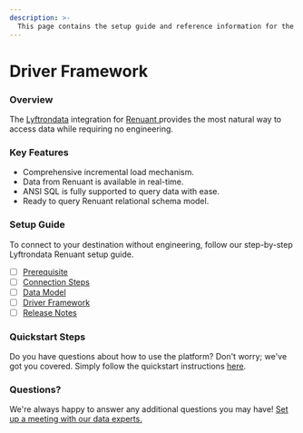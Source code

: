 ```yaml
---
description: >-
  This page contains the setup guide and reference information for the Renuant source connector.
---
```


# Driver Framework

### Overview

The [Lyftrondata](https://www.lyftrondata.com/) integration for [Renuant](https://www.lyftrondata.com/integration/renuant/)[ ](https://www.lyftrondata.com/integration/renuant/)provides the most natural way to access data while requiring no engineering.

### Key Features

* Comprehensive incremental load mechanism.
* Data from Renuant is available in real-time.&#x20;
* ANSI SQL is fully supported to query data with ease.
* Ready to query Renuant relational schema model.

### Setup Guide

To connect to your destination without engineering, follow our step-by-step Lyftrondata Renuant setup guide.

* [ ] [Prerequisite](../../marketing-analytics/renuant/prerequisite.md)
* [ ] [Connection Steps](../../marketing-analytics/renuant/connection-steps.md)
* [ ] [Data Model](../../marketing-analytics/renuant/data-model/)
* [ ] [Driver Framework](../../marketing-analytics/renuant/driver-framework/)
* [ ] [Release Notes](../../marketing-analytics/renuant/release-notes.md)

### Quickstart Steps

Do you have questions about how to use the platform? Don't worry; we've got you covered. Simply follow the quickstart instructions [here](../../../quickstart-steps.md).

### Questions? <a href="#questions" id="questions"></a>

We're always happy to answer any additional questions you may have! [Set up a meeting with our data experts.](https://www.lyftrondata.com/book-a-meeting/)



